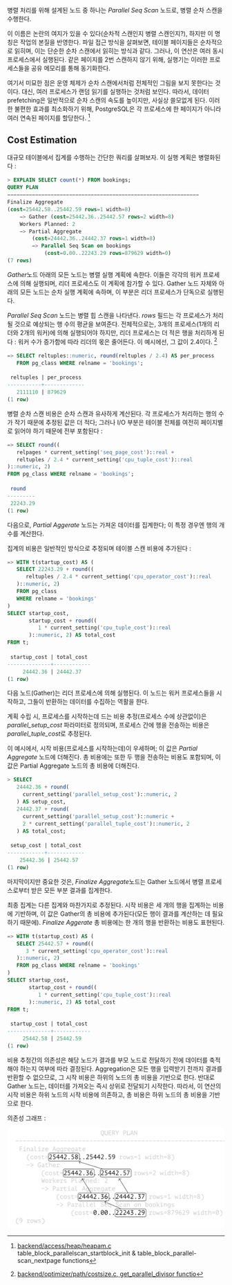 병렬 처리를 위해 설계된 노드 중 하나는 *Parallel Seq Scan* 노드로, 병렬 순차 스캔을 수행한다.

이 이름은 논란의 여지가 있을 수 있다(순차적 스캔인지 병렬 스캔인지?), 하지만 이 명칭은 작업의 본질을 반영한다. 파일 접근 방식을 살펴보면, 테이블 페이지들은 순차적으로 읽히며, 이는 단순한 순차 스캔에서 읽히는 방식과 같다.
그러나, 이 연산은 여러 동시 프로세스에서 실행된다. 같은 페이지를 2번 스캔하지 않기 위해, 실행기는 이러한 프로세스들을 공유 메모리를 통해 동기화한다.

여기서 미묘한 점은 운영 체제가 순차 스캔에서처럼 전체적인 그림을 보지 못한다는 것이다. 대신, 여러 프로세스가 랜덤 읽기를 실행하는 것처럼 보인다.
따라서, 데이터 prefetching은 일반적으로 순차 스캔의 속도를 높이지만, 사실상 쓸모없게 된다.
이러한 불편한 효과를 최소화하기 위해, PostgreSQL은 각 프로세스에 한 페이지가 아니라 여러 연속된 페이지를 할당한다. [^1]


## Cost Estimation
대규모 테이블에서 집계를 수행하는 간단한 쿼리를 살펴보자. 이 실행 계획은 병렬화된다 : 

```sql
> EXPLAIN SELECT count(*) FROM bookings;
QUERY PLAN
−−−−−−−−−−−−−−−−−−−−−−−−−−−−−−−−−−−−−−−−−−−−−−−−−−−−−−−−−−−−−−
Finalize Aggregate
(cost=25442.58..25442.59 rows=1 width=8)
	−> Gather (cost=25442.36..25442.57 rows=2 width=8)
	Workers Planned: 2
	−> Partial Aggregate
		(cost=24442.36..24442.37 rows=1 width=8)
		−> Parallel Seq Scan on bookings
			(cost=0.00..22243.29 rows=879629 width=0)
(7 rows)
```

*Gather*노드 아래의 모든 노드는 병렬 실행 계획에 속한다. 이들은 각각의 워커 프로세스에 의해 실행되며, 리더 프로세스도 이 계획에 참가할 수 있다.
Gather 노드 자체와 아래의 모든 노드는 순차 실행 계획에 속하며, 이 부분은 리더 프로세스가 단독으로 실행된다.

*Parallel Seq Scan* 노드는 병렬 힙 스캔을 나타낸다. *rows* 필드는 각 프로세스가 처리될 것으로 예상되는 행 수의 평균을 보여준다. 전체적으로는, 3개의 프로세스(1개의 리더와 2개의 워커)에 의해 실행되어야 하지만, 리더 프로세스는 더 적은 행을 처리하게 된다 : 워커 수가 증가함에 따라 리더의 몫은 줄어든다. 이 예시에선, 그 값이 2.4이다. [^2]

```sql
=> SELECT reltuples::numeric, round(reltuples / 2.4) AS per_process
   FROM pg_class WHERE relname = 'bookings';

 reltuples | per_process
-----------+-------------
   2111110 | 879629
(1 row)

```

병렬 순차 스캔 비용은 순차 스캔과 유사하게 계산된다. 각 프로세스가 처리하는 행의 수가 작기 때문에 추정된 값은 더 적다; 그러나 I/O 부분은 테이블 전체를 여전히 페이지별로 읽어야 하기 때문에 전부 포함된다  :

```sql
=> SELECT round((
   relpages * current_setting('seq_page_cost')::real +
   reltuples / 2.4 * current_setting('cpu_tuple_cost')::real
)::numeric, 2)
FROM pg_class WHERE relname = 'bookings';

 round
---------
 22243.29
(1 row)

```

다음으로, *Partial Aggerate* 노드는 가져온 데이터를 집계한다; 이 특정 경우엔 행의 개수를 계산한다.

집계의 비용은 일반적인 방식으로 추정되며 테이블 스캔 비용에 추가된다 : 

```sql
=> WITH t(startup_cost) AS (
   SELECT 22243.29 + round((
      reltuples / 2.4 * current_setting('cpu_operator_cost')::real
   )::numeric, 2)
   FROM pg_class
   WHERE relname = 'bookings'
)
SELECT startup_cost,
       startup_cost + round((
          1 * current_setting('cpu_tuple_cost')::real
       )::numeric, 2) AS total_cost
FROM t;

 startup_cost | total_cost
--------------+------------
     24442.36 | 24442.37
(1 row)

```

다음 노드(Gather)는 리더 프로세스에 의해 실행된다. 이 노드는 워커 프로세스들을 시작하고, 그들이 반환하는 데이터를 수집하는 역활을 한다.

계획 수립 시, 프로세스를 시작하는데 드는 비용 추정(프로세스 수에 상관없이)은 *parallel_setup_cost* 파라미터로 정의되며, 프로세스 간에 행을 전송하는 비용은 *parallel_tuple_cost*로 추정된다.

이 예시에서, 시작 비용(프로세스를 시작하는데)이 우세하며; 이 값은 *Partial Aggregate* 노드에 더해진다. 총 비용에는 또한 두 행을 전송하는 비용도 포함되며, 이 값은 Partial Aggregate 노드의 총 비용에 더해진다.

```sql
> SELECT
   24442.36 + round(
     current_setting('parallel_setup_cost')::numeric, 2
   ) AS setup_cost,
   24442.37 + round(
     current_setting('parallel_setup_cost')::numeric +
     2 * current_setting('parallel_tuple_cost')::numeric, 2
   ) AS total_cost;

 setup_cost | total_cost
------------+------------
    25442.36 | 25442.57
(1 row)
```

마지막이지만 중요한 것은, *Finalize Aggregate*노드는 Gather 노드에서 병렬 프로세스로부터 받은 모든 부분 결과를 집계한다.

최종 집계는 다른 집계와 마찬가지로 추정된다. 시작 비용은 세 개의 행을 집계하는 비용에 기반하며, 이 값은 Gather의 총 비용에 추가된다(모든 행이 결과를 계산하는 데 필요하기 때문에). *Finalize Aggerate* 총 비용에는 한 개의 행을 반환하는 비용도 표현된다.

```sql
=> WITH t(startup_cost) AS (
   SELECT 25442.57 + round((
      3 * current_setting('cpu_operator_cost')::real
   )::numeric, 2)
   FROM pg_class WHERE relname = 'bookings'
)
SELECT startup_cost,
       startup_cost + round((
          1 * current_setting('cpu_tuple_cost')::real
       )::numeric, 2) AS total_cost
FROM t;

 startup_cost | total_cost
--------------+------------
     25442.58 | 25442.59
(1 row)

```

비용 추정간의 의존성은 해당 노드가 결과를 부모 노드로 전달하기 전에 데이터를 축적해야 하는지 여부에 따라 결정된다.
Aggregation은 모든 행을 입력받기 전까지 결과를 반환할 수 없으므로, 그 시작 비용은 하위의 노드의 총 비용을 기반으로 한다.
반대로  Gather 노드는, 데이터를 가져오는 즉시 상위로 전달되기 시작한다. 따라서, 이 연산의 시작 비용은 하위 노드의 시작 비용에 의존하고, 총 비용은 하위 노드의 총 비용을 기반으로 한다.

의존성 그래프 : 

![](image/Pasted%20image%2020241018113012.png)




[^1]:[backend/access/heap/heapam.c](https://git.postgresql.org/gitweb/?p=postgresql.git;a=blob;f=src/backend/access/heap/heapam.c;hb=REL_14_STABLE)
table_block_parallelscan_startblock_init & table_block_parallel-
scan_nextpage functions
[^2]:[backend/optimizer/path/costsize.c, get_parallel_divisor functio](https://git.postgresql.org/gitweb/?p=postgresql.git;a=blob;f=src/backend/optimizer/path/costsize.c;hb=REL_14_STABLE)

[^3]:[backend/optimizer/path/costsize.c, cost_gather function](https://git.postgresql.org/gitweb/?p=postgresql.git;a=blob;f=src/backend/optimizer/path/costsize.c;hb=REL_14_STABLE)